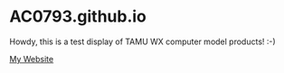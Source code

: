 # AC0793.github.io
<p>
Howdy, this is a test display of TAMU WX computer model products! :-)
<p>
<a href=http://ac0793.github.io/> My Website </a>
</p>
</p>
